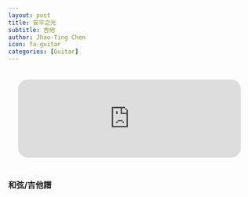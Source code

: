 ```yaml
---
layout: post
title: 安平之光
subtitle: 吉他
author: Jhao-Ting Chen
icon: fa-guitar
categories: [Guitar]
---
```


<iframe width="90%" height="160" src="https://clyp.it/igzv0gvz/widget" frameborder="0" style="margin: 20px;  border-radius: 20px;"></iframe>
<br>

<h3>和弦/吉他譜</h3>


<br>

